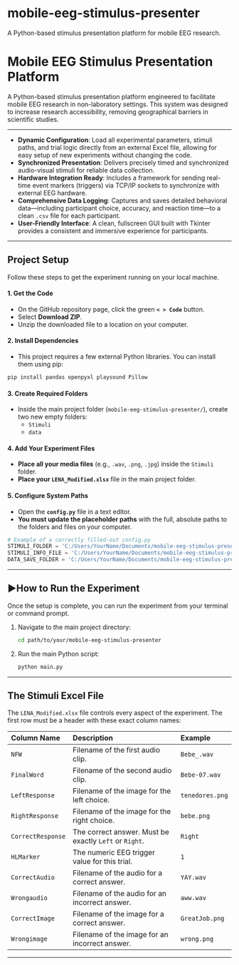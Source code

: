 # mobile-eeg-stimulus-presenter
A Python-based stimulus presentation platform for mobile EEG research.
# Mobile EEG Stimulus Presentation Platform

A Python-based stimulus presentation platform engineered to facilitate mobile EEG research in non-laboratory settings. This system was designed to increase research accessibility, removing geographical barriers in scientific studies.



---

* **Dynamic Configuration**: Load all experimental parameters, stimuli paths, and trial logic directly from an external Excel file, allowing for easy setup of new experiments without changing the code.
* **Synchronized Presentation**: Delivers precisely timed and synchronized audio-visual stimuli for reliable data collection.
* **Hardware Integration Ready**: Includes a framework for sending real-time event markers (triggers) via TCP/IP sockets to synchronize with external EEG hardware.
* **Comprehensive Data Logging**: Captures and saves detailed behavioral data—including participant choice, accuracy, and reaction time—to a clean `.csv` file for each participant.
* **User-Friendly Interface**: A clean, fullscreen GUI built with Tkinter provides a consistent and immersive experience for participants.

---

## Project Setup

Follow these steps to get the experiment running on your local machine.

#### 1. Get the Code
   - On the GitHub repository page, click the green **`< > Code`** button.
   - Select **Download ZIP**.
   - Unzip the downloaded file to a location on your computer.

#### 2. Install Dependencies
   - This project requires a few external Python libraries. You can install them using pip:
   ```bash
   pip install pandas openpyxl playsound Pillow
   ```

#### 3. Create Required Folders
   - Inside the main project folder (`mobile-eeg-stimulus-presenter/`), create two new empty folders:
     - `Stimuli`
     - `data`

#### 4. Add Your Experiment Files
   - **Place all your media files** (e.g., `.wav`, `.png`, `.jpg`) inside the `Stimuli` folder.
   - **Place your `LENA_Modified.xlsx`** file in the main project folder.

#### 5. Configure System Paths
   - Open the **`config.py`** file in a text editor.
   - **You must update the placeholder paths** with the full, absolute paths to the folders and files on your computer.

   ```python
   # Example of a correctly filled-out config.py
   STIMULI_FOLDER = 'C:/Users/YourName/Documents/mobile-eeg-stimulus-presenter/Stimuli'
   STIMULI_INFO_FILE = 'C:/Users/YourName/Documents/mobile-eeg-stimulus-presenter/LENA_Modified.xlsx'
   DATA_SAVE_FOLDER = 'C:/Users/YourName/Documents/mobile-eeg-stimulus-presenter/data'
   ```

---

## ▶How to Run the Experiment

Once the setup is complete, you can run the experiment from your terminal or command prompt.

1.  Navigate to the main project directory:
    ```bash
    cd path/to/your/mobile-eeg-stimulus-presenter
    ```
2.  Run the main Python script:
    ```bash
    python main.py
    ```

---

## The Stimuli Excel File

The `LENA_Modified.xlsx` file controls every aspect of the experiment. The first row must be a header with these exact column names:

| Column Name     | Description                                               | Example          |
| :-------------- | :-------------------------------------------------------- | :--------------- |
| `NFW`           | Filename of the first audio clip.                         | `Bebe_.wav`      |
| `FinalWord`     | Filename of the second audio clip.                        | `Bebe-07.wav`    |
| `LeftResponse`  | Filename of the image for the left choice.                | `tenedores.png`  |
| `RightResponse` | Filename of the image for the right choice.               | `bebe.png`       |
| `CorrectResponse` | The correct answer. Must be exactly `Left` or `Right`.  | `Right`          |
| `HLMarker`      | The numeric EEG trigger value for this trial.             | `1`              |
| `CorrectAudio`  | Filename of the audio for a correct answer.               | `YAY.wav`        |
| `Wrongaudio`    | Filename of the audio for an incorrect answer.            | `aww.wav`        |
| `CorrectImage`  | Filename of the image for a correct answer.               | `GreatJob.png`   |
| `Wrongimage`    | Filename of the image for an incorrect answer.            | `wrong.png`      |

---
